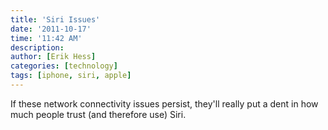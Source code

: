 ```yaml
---
title: 'Siri Issues'
date: '2011-10-17'
time: '11:42 AM'
description:
author: [Erik Hess]
categories: [technology]
tags: [iphone, siri, apple]
---
```

If these network connectivity issues persist, they'll really put a dent in how much people trust (and therefore use) Siri.